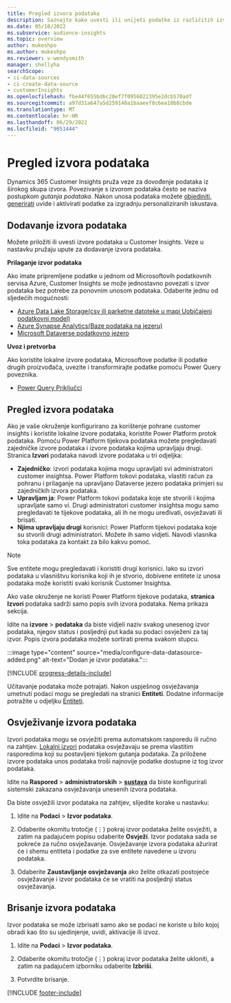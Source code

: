 ```yaml
---
title: Pregled izvora podataka
description: Saznajte kako uvesti ili unijeti podatke iz različitih izvora.
ms.date: 05/18/2022
ms.subservice: audience-insights
ms.topic: overview
author: mukeshpo
ms.author: mukeshpo
ms.reviewer: v-wendysmith
manager: shellyha
searchScope:
- ci-data-sources
- ci-create-data-source
- customerInsights
ms.openlocfilehash: fbe44f655bdbc20ef7f0956022395e2dcb570adf
ms.sourcegitcommit: a97d31a647a5d259140a1baaeef8c6ea10b8cbde
ms.translationtype: MT
ms.contentlocale: hr-HR
ms.lasthandoff: 06/29/2022
ms.locfileid: "9051444"
---
```

# <a name="data-sources-overview"></a>Pregled izvora podataka

Dynamics 365 Customer Insights pruža veze za dovođenje podataka iz širokog skupa izvora. Povezivanje s izvorom podataka često se naziva postupkom *gutanja podataka*. Nakon unosa podataka možete [objediniti, generirati](data-unification.md) uvide i aktivirati podatke za izgradnju personaliziranih iskustava.

## <a name="add-data-sources"></a>Dodavanje izvora podataka

Možete priložiti ili uvesti izvore podataka u Customer Insights. Veze u nastavku pružaju upute za dodavanje izvora podataka.

**Prilaganje izvor podataka**

Ako imate pripremljene podatke u jednom od Microsoftovih podatkovnih servisa Azure, Customer Insights se može jednostavno povezati s izvor podataka bez potrebe za ponovnim unosom podataka. Odaberite jednu od sljedećih mogućnosti:
- [Azure Data Lake Storage(csv ili parketne datoteke u mapi Uobičajeni podatkovni model)](connect-common-data-model.md)
- [Azure Synapse Analytics(Baze podataka na jezeru)](connect-synapse.md)
- [Microsoft Dataverse podatkovno jezero](connect-dataverse-managed-lake.md)

**Uvoz i pretvorba**

Ako koristite lokalne izvore podataka, Microsoftove podatke ili podatke drugih proizvođača, uvezite i transformirajte podatke pomoću Power Query poveznika.
- [Power Query Priključci](connect-power-query.md)

## <a name="review-data-sources"></a>Pregled izvora podataka

Ako je vaše okruženje konfigurirano za korištenje pohrane customer insights i koristite lokalne izvore podataka, koristite Power Platform protok podataka. Pomoću Power Platform tijekova podataka možete pregledavati zajedničke izvore podataka i izvore podataka kojima upravljaju drugi. Stranica **Izvori** podataka navodi izvore podataka u tri odjeljka:
- **Zajedničko**: izvori podataka kojima mogu upravljati svi administratori customer insightsa. Power Platform tokovi podataka, vlastiti račun za pohranu i prilaganje na upravljano Dataverse jezero podataka primjeri su zajedničkih izvora podataka.
- **Upravljam ja**: Power Platform tokovi podataka koje ste stvorili i kojima upravljate samo vi. Drugi administratori customer insightsa mogu samo pregledavati te tijekove podataka, ali ih ne mogu uređivati, osvježavati ili brisati.
- **Njima upravljaju drugi** korisnici: Power Platform tijekovi podataka koje su stvorili drugi administratori. Možete ih samo vidjeti. Navodi vlasnika toka podataka za kontakt za bilo kakvu pomoć.
> [!NOTE]
> Sve entitete mogu pregledavati i koristiti drugi korisnici. Iako su izvori podataka u vlasništvu korisnika koji ih je stvorio, dobivene entitete iz unosa podataka može koristiti svaki korisnik Customer Insightsa.

Ako vaše okruženje ne koristi Power Platform tijekove podataka, **stranica Izvori** podataka sadrži samo popis svih izvora podataka. Nema prikaza sekcija.

Idite na **izvore** > **podataka** da biste vidjeli naziv svakog unesenog izvor podataka, njegov status i posljednji put kada su podaci osvježeni za taj izvor. Popis izvora podataka možete sortirati prema svakom stupcu.

:::image type="content" source="media/configure-data-datasource-added.png" alt-text="Dodan je izvor podataka.":::

[!INCLUDE [progress-details-include](includes/progress-details-pane.md)]

Učitavanje podataka može potrajati. Nakon uspješnog osvježavanja umetnuti podaci mogu se pregledati na stranici **Entiteti**. Dodatne informacije potražite u odjeljku [Entiteti](entities.md).

## <a name="refresh-data-sources"></a>Osvježivanje izvora podataka

Izvori podataka mogu se osvježiti prema automatskom rasporedu ili ručno na zahtjev. [Lokalni izvori](connect-power-query.md#add-data-from-on-premises-data-sources) podataka osvježavaju se prema vlastitim rasporedima koji su postavljeni tijekom gutanja podataka. Za priložene izvore podataka unos podataka troši najnovije podatke dostupne iz tog izvor podataka.

Idite na **Raspored** > **administratorskih** > [**sustava**](system.md#schedule-tab) da biste konfigurirali sistemski zakazana osvježavanja unesenih izvora podataka.

Da biste osvježili izvor podataka na zahtjev, slijedite korake u nastavku:

1. Idite na **Podaci** > **Izvor podataka**.

1. Odaberite okomitu trotočje (&vellip;) pokraj izvor podataka želite osvježiti, a zatim na padajućem popisu odaberite **Osvježi**. Izvor podataka sada se pokreće za ručno osvježavanje. Osvježavanje izvora podataka ažurirat će i shemu entiteta i podatke za sve entitete navedene u izvoru podataka.

1. Odaberite **Zaustavljanje osvježavanja** ako želite otkazati postojeće osvježavanje i izvor podataka će se vratiti na posljednji status osvježavanja.

## <a name="delete-a-data-source"></a>Brisanje izvora podataka

Izvor podataka se može izbrisati samo ako se podaci ne koriste u bilo kojoj obradi kao što su ujedinjenje, uvidi, aktivacije ili izvoz.

1. Idite na **Podaci** > **Izvor podataka**.

2. Odaberite okomitu trotočje (&vellip;) pokraj izvor podataka želite ukloniti, a zatim na padajućem izborniku odaberite **Izbriši**.

3. Potvrdite brisanje.


[!INCLUDE [footer-include](includes/footer-banner.md)]
